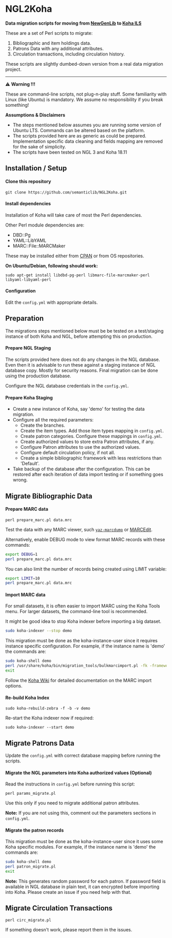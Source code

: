# NGL2Koha

**Data migration scripts for moving from [NewGenLib](http://www.verussolutions.biz/web) to [Koha ILS](https://koha-community.org)**

These are a set of Perl scripts to migrate:
1. Bibliographic and item holdings data.
2. Patrons Data with any additional attributes.
3. Circulation transactions, including circulation history.

These scripts are slightly dumbed-down version from a real data migration project.

***
:warning: **Warning !!!**

These are command-line scripts, not plug-n-play stuff. Some familiarity with Linux (like Ubuntu) is mandatory. We assume no responsibility if you break something!

**Assumptions & Disclaimers**

- The steps mentioned below assumes you are running some version of Ubuntu LTS. Commands can be altered based on the platform.
- The scripts provided here are as generic as could be prepared. Implementation specific data cleaning and fields mapping are removed for the sake of simplicity.
- The scripts have been tested on NGL 3 and Koha 18.11

## Installation / Setup

#### Clone this repository
```
git clone https://github.com/semanticlib/NGL2Koha.git
```

#### Install dependencies
Installation of Koha will take care of most the Perl dependencies.

Other Perl module dependencies are:
* DBD::Pg
* YAML::LibYAML
* MARC::File::MARCMaker

These may be installed either from [CPAN](https://metacpan.org) or from OS repositories.

**On Ubuntu/Debian, following should work:**

```
sudo apt-get install libdbd-pg-perl libmarc-file-marcmaker-perl libyaml-libyaml-perl
```

#### Configuration

Edit the `config.yml` with appropriate details.

## Preparation

The migrations steps mentioned below must be be tested on a test/staging instance of both Koha and NGL, before attempting this on production.

#### Prepare NGL Staging
The scripts provided here does not do any changes in the NGL database. Even then it is advisable to run these against a staging instance of NGL database copy. Mostly for security reasons. Final migration can be done using the production database.

Configure the NGL database credentials in the `config.yml`.

#### Prepare Koha Staging
* Create a new instance of Koha, say 'demo' for testing the data migration.
* Configure all the required parameters:
    - Create the branches.
    - Create the item types. Add those item types mapping in `config.yml`.
    - Create patron categories. Configure these mappings in `config.yml`.
    - Create authorized values to store extra Patron attributes, if any.
    - Configure Patron attributes to use the authorized values.
    - Configure default circulation policy, if not all.
    - Create a simple bibliographic framework with less restrictions than 'Default'.
* Take backup of the database after the configuration. This can be restored after each iteration of data import testing or if something goes wrong.


## Migrate Bibliographic Data

#### Prepare MARC data

```
perl prepare_marc.pl data.mrc
```

Test the data with any MARC viewer, such [`yaz-marcdump`](https://software.indexdata.com/yaz/doc/yaz-marcdump.html) or [MARCEdit](https://marcedit.reeset.net/). 

Alternatively, enable DEBUG mode to view format MARC records with these commands:

```bash
export DEBUG=1
perl prepare_marc.pl data.mrc
```

You can also limit the number of records being created using LIMIT variable:

```bash
export LIMIT=10
perl prepare_marc.pl data.mrc
```


#### Import MARC data

For small datasets, it is often easier to import MARC using the Koha Tools menu. For larger datasets, the command-line tool is recommended.

It might be good idea to stop Koha indexer before importing a big dataset.

```bash
sudo koha-indexer --stop demo
```

This migration must be done as the koha-instance-user since it requires instance specific configuration. For example, if the instance name is 'demo' the commands are:

```bash
sudo koha-shell demo
perl /usr/share/koha/bin/migration_tools/bulkmarcimport.pl -fk -framework FA -commit 1000 -file data.mrc
exit
```

Follow the [Koha Wiki](https://wiki.koha-community.org/wiki/Main_Page) for detailed documentation on the MARC import options.

#### Re-build Koha Index
	
```
sudo koha-rebuild-zebra -f -b -v demo
```

Re-start the Koha indexer now if required:

```
sudo koha-indexer --start demo
```

## Migrate Patrons Data

Update the `config.yml` with correct database mapping before running the scripts.

#### Migrate the NGL parameters into Koha authorized values (Optional)

Read the instructions in `config.yml` before running this script:

```
perl params_migrate.pl
```

Use this only if you need to migrate additional patron attributes.

**Note:** If you are not using this, comment out the parameters sections in `config.yml`.

#### Migrate the patron records

This migration must be done as the koha-instance-user since it uses some Koha specific modules. For example, if the instance name is 'demo' the commands are:

```bash
sudo koha-shell demo
perl patron_migrate.pl
exit
```

**Note:** This generates random password for each patron. If password field is available in NGL database in plain text, it can encrypted before importing into Koha. Please create an issue if you need help with that.

## Migrate Circulation Transactions

```
perl circ_migrate.pl
```

If something doesn't work, please report them in the issues.
